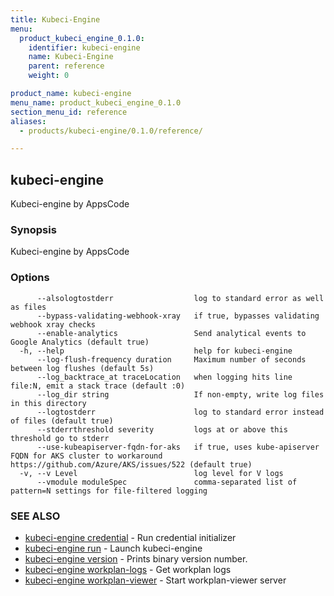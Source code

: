 ```yaml
---
title: Kubeci-Engine
menu:
  product_kubeci_engine_0.1.0:
    identifier: kubeci-engine
    name: Kubeci-Engine
    parent: reference
    weight: 0

product_name: kubeci-engine
menu_name: product_kubeci_engine_0.1.0
section_menu_id: reference
aliases:
  - products/kubeci-engine/0.1.0/reference/

---
```

## kubeci-engine

Kubeci-engine by AppsCode

### Synopsis

Kubeci-engine by AppsCode

### Options

```
      --alsologtostderr                  log to standard error as well as files
      --bypass-validating-webhook-xray   if true, bypasses validating webhook xray checks
      --enable-analytics                 Send analytical events to Google Analytics (default true)
  -h, --help                             help for kubeci-engine
      --log-flush-frequency duration     Maximum number of seconds between log flushes (default 5s)
      --log_backtrace_at traceLocation   when logging hits line file:N, emit a stack trace (default :0)
      --log_dir string                   If non-empty, write log files in this directory
      --logtostderr                      log to standard error instead of files (default true)
      --stderrthreshold severity         logs at or above this threshold go to stderr
      --use-kubeapiserver-fqdn-for-aks   if true, uses kube-apiserver FQDN for AKS cluster to workaround https://github.com/Azure/AKS/issues/522 (default true)
  -v, --v Level                          log level for V logs
      --vmodule moduleSpec               comma-separated list of pattern=N settings for file-filtered logging
```

### SEE ALSO

* [kubeci-engine credential](/docs/reference/kubeci-engine_credential.md)	 - Run credential initializer
* [kubeci-engine run](/docs/reference/kubeci-engine_run.md)	 - Launch kubeci-engine
* [kubeci-engine version](/docs/reference/kubeci-engine_version.md)	 - Prints binary version number.
* [kubeci-engine workplan-logs](/docs/reference/kubeci-engine_workplan-logs.md)	 - Get workplan logs
* [kubeci-engine workplan-viewer](/docs/reference/kubeci-engine_workplan-viewer.md)	 - Start workplan-viewer server


